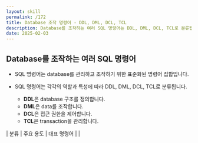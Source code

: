 ```yaml
---
layout: skill
permalink: /172
title: Database 조작 명령어 - DDL, DML, DCL, TCL
description: Database를 조작하는 여러 SQL 명령어는 DDL, DML, DCL, TCL로 분류됩니다.
date: 2025-02-03
---
```



## Database를 조작하는 여러 SQL 명령어

- SQL 명령어는 database를 관리하고 조작하기 위한 표준화된 명령어 집합입니다.

- SQL 명령어는 각각의 역할과 특성에 따라 DDL, DML, DCL, TCL로 분류됩니다.
    - **DDL**은 database 구조를 정의합니다.
    - **DML**은 data를 조작합니다.
    - **DCL**은 접근 권한을 제어합니다.
    - **TCL**은 transaction을 관리합니다.

| 분류 | 주요 용도 | 대표 명령어 |
| 